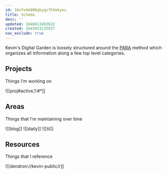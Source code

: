 ```yaml
---
id: 16nfv4m800qkygz7h5mkyeu
title: Schema
desc: ''
updated: 1646013402622
created: 1645933135937
nav_exclude: true
---
```


Kevin's Digital Garden is loosely structured around the [PARA](https://fortelabs.co/blog/para/) method which organizes all information along a few top level categories. 
##  Projects 
Things I'm working on 

![[proj#active,1:#*]]

## Areas

Things that I'm maintaining over time

![[blog]]
![[daily]]
![[til]]

## Resources

Things that I reference 

![[dendron://kevin-public/r]]
